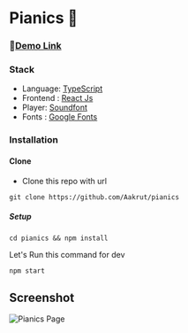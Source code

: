 # Pianics 🎹

### 🔗[Demo Link](https://pianics.netlify.app/)

### Stack

- Language: [TypeScript](https://www.typescriptlang.org/)
- Frontend : [React Js](https://reactjs.org/)
- Player: [Soundfont](https://github.com/danigb/soundfont-player)
- Fonts : [Google Fonts](https://fonts.google.com/)

### Installation

#### Clone

- Clone this repo with url

```shell
git clone https://github.com/Aakrut/pianics
```

##### Setup

```shell
cd pianics && npm install
```

Let's Run this command for dev

```shell
npm start
```

## Screenshot

![Pianics Page](https://user-images.githubusercontent.com/67114280/209668879-bbb035e6-0488-4190-ace6-58d1bdc6bfa2.png)

